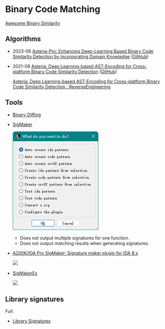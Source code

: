 # Binary Code Matching
[Awesome Binary Similarity](https://github.com/SystemSecurityStorm/Awesome-Binary-Similarity)

## Algorithms
- 2023-06 [Asteria-Pro: Enhancing Deep-Learning Based Binary Code Similarity Detection by Incorporating Domain Knowledge](https://dl.acm.org/doi/10.1145/3604611) ([GitHub](https://github.com/Asteria-BCSD/Asteria-Pro))
- 2021-08 [Asteria: Deep Learning-based AST-Encoding for Cross-platform Binary Code Similarity Detection](https://arxiv.org/abs/2108.06082) ([GitHub](https://github.com/Asteria-BCSD/Asteria))

  [Asteria: Deep Learning-based AST-Encoding for Cross-platform Binary Code Similarity Detection : ReverseEngineering](https://www.reddit.com/r/ReverseEngineering/comments/pf1bth/asteria_deep_learningbased_astencoding_for/)

## Tools
- [Binary Diffing](Diffing.md)
- [SigMaker](https://github.com/ajkhoury/SigMaker-x64)
  
  ![](images/SigMaker.png)

  - Does not output multiple signatures for one function.
  - Does not output matching results when generating signatures.

- [A200K/IDA Pro SigMaker: Signature maker plugin for IDA 8.x](https://github.com/A200K/IDA-Pro-SigMaker)

  ![](https://camo.githubusercontent.com/2b5d257f59685b1a148d62d5c2eda378f64a681a7479802c7462a009b4b4ccce/68747470733a2f2f692e696d6775722e636f6d2f4b6565556154472e706e67)

- [SigMakerEx](https://github.com/kweatherman/sigmakerex)
  
  ![](https://github.com/kweatherman/sigmakerex/blob/ad4182201abff782faa2be3b8a47af1e36b2c20b/images/main.png?raw=true)

## Library signatures
Full:
- [Library Signatures](https://github.com/Chaoses-Ib/library-signatures)